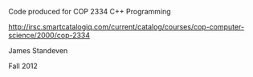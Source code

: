 Code produced for COP 2334 C++ Programming

http://irsc.smartcatalogiq.com/current/catalog/courses/cop-computer-science/2000/cop-2334

James Standeven

Fall 2012
